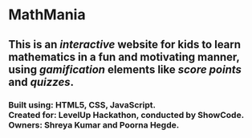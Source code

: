 **<h1>MathMania</h1>**  <h2>This is an *interactive* website for kids to learn mathematics in a fun and motivating manner, using *gamification* elements like *score points* and *quizzes*.</h2>   <h3>**Built using**: HTML5, CSS, JavaScript.<br />  **Created for**: LevelUp Hackathon, conducted by ShowCode. <br /> **Owners**: Shreya Kumar and Poorna Hegde.</h3>
